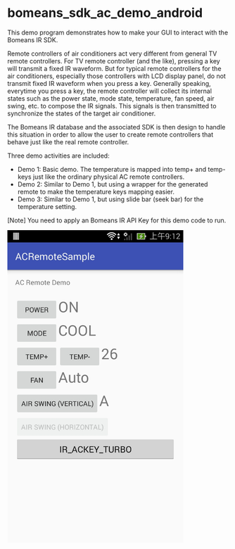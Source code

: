 # bomeans_sdk_ac_demo_android
This demo program demonstrates how to make your GUI to interact with the Bomeans IR SDK.

Remote controllers of air conditioners act very different from general TV remote controllers. For TV remote controller (and the like), pressing a key will transmit a fixed IR waveform. But for typical remote controllers for the air conditioners, especially those controllers with LCD display panel, do not transmit fixed IR waveform when you press a key. Generally speaking, everytime you press a key, the remote controller will collect its internal states such as the power state, mode state, temperature, fan speed, air swing, etc. to compose the IR signals. This signals is then transmitted to synchronize the states of the target air conditioner.

The Bomeans IR database and the associated SDK is then design to handle this situation in order to allow the user to create remote controllers that behave just like the real remote controller.

Three demo activities are included:
* Demo 1: Basic demo. The temperature is mapped into temp+ and temp- keys just like the ordinary physical AC remote controllers.
* Demo 2: Similar to Demo 1, but using a wrapper for the generated remote to make the temperature keys mapping easier.
* Demo 3: Similar to Demo 1, but using slide bar (seek bar) for the temperature setting.

[Note] You need to apply an Bomeans IR API Key for this demo code to run.

<img src="screenshot.jpg" width="400">
